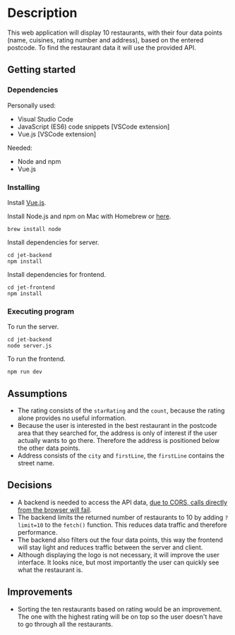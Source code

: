 # Description

This web application will display 10 restaurants, with their four data points (name, cuisines, rating number and address), based on the entered postcode. To find the restaurant data it will use the provided API.

## Getting started

### Dependencies

Personally used:
- Visual Studio Code
- JavaScript (ES6) code snippets [VSCode extension]
- Vue.js [VSCode extension]

Needed:
- Node and npm
- Vue.js

### Installing

Install [Vue.js](https://vuejs.org/).

Install Node.js and npm on Mac with Homebrew or [here](https://nodejs.org/en).
```
brew install node
```

Install dependencies for server.
```
cd jet-backend
npm install
```

Install dependencies for frontend.
```
cd jet-frontend
npm install
```

### Executing program

To run the server.
```
cd jet-backend
node server.js
```

To run the frontend.

```
npm run dev
```

## Assumptions

- The rating consists of the `starRating` and the `count`, because the rating alone provides no useful information.
- Because the user is interested in the best restaurant in the postcode area that they searched for, the address is only of interest if the user actually wants to go there. Therefore the address is positioned below the other data points.
- Address consists of the `city` and `firstLine`, the `firstLine` contains the street name.

## Decisions

- A backend is needed to access the API data, [due to CORS, calls directly from the browser will fail](https://github.com/justeat/JustEat.RecruitmentTest).
- The backend limits the returned number of restaurants to 10 by adding `?limit=10` to the `fetch()` function. This reduces data traffic and therefore performance.
- The backend also filters out the four data points, this way the frontend will stay light and reduces traffic between the server and client.
- Although displaying the logo is not necessary, it will improve the user interface. It looks nice, but most importantly the user can quickly see what the restaurant is.

## Improvements

- Sorting the ten restaurants based on rating would be an improvement. The one with the highest rating will be on top so the user doesn't have to go through all the restaurants.
